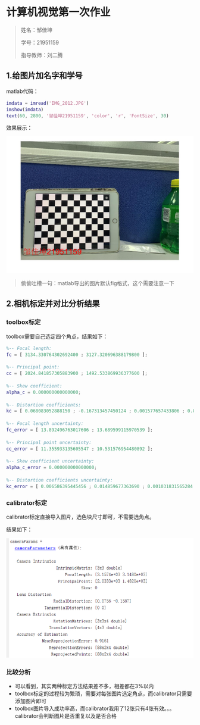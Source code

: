 # 计算机视觉第一次作业

> 姓名：邹佳坤
> 
> 学号：21951159
>
> 指导教师：刘二腾

## 1.给图片加名字和学号

matlab代码：

```matlab
imdata = imread('IMG_2012.JPG')
imshow(imdata)
text(60, 2800, '邹佳坤21951159', 'color', 'r', 'FontSize', 30)
```

效果展示：

![img](作业写姓名.jpg)

> 偷偷吐槽一句：matlab导出的图片默认fig格式，这个需要注意一下

## 2.相机标定并对比分析结果

### toolbox标定

toolbox需要自己选定四个角点，结果如下：

```matlab
%-- Focal length:
fc = [ 3134.330764302692400 ; 3127.320696388179800 ];

%-- Principal point:
cc = [ 2024.841857305883900 ; 1492.533869936377600 ];

%-- Skew coefficient:
alpha_c = 0.000000000000000;

%-- Distortion coefficients:
kc = [ 0.068083052888150 ; -0.167313457450124 ; 0.001577657433806 ; 0.000128956195833 ; 0.000000000000000 ];

%-- Focal length uncertainty:
fc_error = [ 13.892496763017606 ; 13.689599115970539 ];

%-- Principal point uncertainty:
cc_error = [ 11.355933135605547 ; 10.531576954480892 ];

%-- Skew coefficient uncertainty:
alpha_c_error = 0.000000000000000;

%-- Distortion coefficients uncertainty:
kc_error = [ 0.006586395445456 ; 0.014859677363690 ; 0.001031831565284 ; 0.001103537561356 ; 0.000000000000000 ];
```


### calibrator标定

calibrator标定直接导入图片，选色块尺寸即可，不需要选角点。

结果如下：

![img](calibrator_result.png)

### 比较分析

- 可以看到，其实两种标定方法结果差不多，相差都在3%以内
- toolbox标定的过程较为繁琐，需要对每张图片选定角点，而calibrator只需要添加图片即可
- toolbox图片导入成功率高，而calibrator我用了12张只有4张有效。。。calibrator会判断图片是否重复以及是否合格